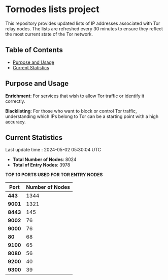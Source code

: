 # Tornodes lists project

This repository provides updated lists of IP addresses associated with Tor relay nodes. The lists are refreshed every 30 minutes to ensure they reflect the most current state of the Tor network.

## Table of Contents

- [Purpose and Usage](#purpose-and-usage)
- [Current Statistics](#current-statistics)


## Purpose and Usage

**Enrichment**: For services that wish to allow Tor traffic or identify it correctly.

**Blacklisting**: For those who want to block or control Tor traffic, understanding which IPs belong to Tor can be a starting point with a high accuracy.

## Current Statistics

Last update time : 2024-05-02 05:30:04 UTC

- **Total Number of Nodes**: 8024
- **Total of Entry Nodes**: 3978

**TOP 10 PORTS USED FOR TOR ENTRY NODES**

| **Port** | **Number of Nodes** |
|------|-----------------|
| **443**   | 1344  |
| **9001**   | 1321  |
| **8443**   | 145  |
| **9002**   | 76  |
| **9000**   | 76  |
| **80**   | 68  |
| **9100**   | 65  |
| **8080**   | 56  |
| **9200**   | 40  |
| **9300**   | 39  |

